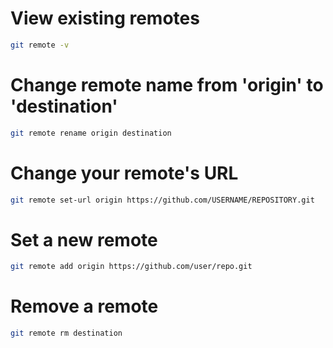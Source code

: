 


# View existing remotes

```bash
git remote -v
```

# Change remote name from 'origin' to 'destination'

```bash
git remote rename origin destination
```

# Change your remote's URL

```bash
git remote set-url origin https://github.com/USERNAME/REPOSITORY.git
```


# Set a new remote

```bash
git remote add origin https://github.com/user/repo.git
```

# Remove a remote

```bash
git remote rm destination
```
